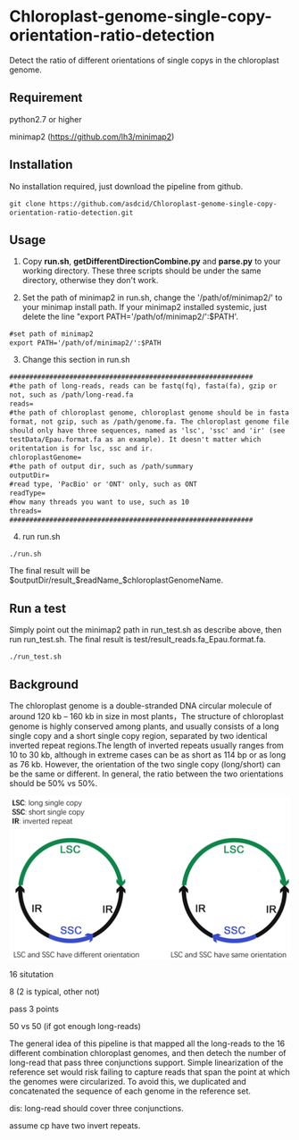 # Chloroplast-genome-single-copy-orientation-ratio-detection
Detect the ratio of different orientations of single copys in the chloroplast genome. 

## Requirement
python2.7 or higher

minimap2 (https://github.com/lh3/minimap2)



## Installation
No installation required, just download the pipeline from github.
```
git clone https://github.com/asdcid/Chloroplast-genome-single-copy-orientation-ratio-detection.git
```

## Usage
1. Copy **run.sh**, **getDifferentDirectionCombine.py** and **parse.py** to your working directory. These three scripts should be under the same directory, otherwise they don't work.

2. Set the path of minimap2 in run.sh, change the '/path/of/minimap2/' to your minimap install path. If your minimap2 installed systemic, just delete the line "export PATH='/path/of/minimap2/':$PATH'.   
```
#set path of minimap2
export PATH='/path/of/minimap2/':$PATH
```
3. Change this section in run.sh
```
#############################################################
#the path of long-reads, reads can be fastq(fq), fasta(fa), gzip or not, such as /path/long-read.fa
reads=
#the path of chloroplast genome, chloroplast genome should be in fasta format, not gzip, such as /path/genome.fa. The chloroplast genome file should only have three sequences, named as 'lsc', 'ssc' and 'ir' (see testData/Epau.format.fa as an example). It doesn't matter which oritentation is for lsc, ssc and ir.
chloroplastGenome=
#the path of output dir, such as /path/summary
outputDir=
#read type, 'PacBio' or 'ONT' only, such as ONT
readType=
#how many threads you want to use, such as 10
threads=
#############################################################
```

4. run run.sh
```
./run.sh
```
The final result will be $outputDir/result_$readName_$chloroplastGenomeName.

## Run a test
Simply point out the minimap2 path in run_test.sh as describe above, then run run_test.sh. The final result is test/result_reads.fa_Epau.format.fa.
```
./run_test.sh
```

## Background
The chloroplast genome is a double-stranded DNA circular molecule of around 120 kb – 160 kb in size in most plants，The structure of chloroplast genome is highly conserved among plants, and usually consists of a long single copy and a short single copy region, separated by two identical inverted repeat regions.The length of inverted repeats usually ranges from 10 to 30 kb, although in extreme cases can be as short as 114 bp or as long as 76 kb. However, the orientation of the two single copy (long/short) can be the same or different. In general, the ratio between the two orientations should be 50% vs 50%. 
<p>
  <img src="https://github.com/asdcid/figures/blob/master/Chloroplast-genome-single-copy-orientation-ratio-detection/circular_orientation.jpg" />
 </p>

16 situtation

8 (2 is typical, other not)

pass 3 points

50 vs 50 (if got enough long-reads)

The general idea of this pipeline is that mapped all the long-reads to the 16 different combination chloroplast genomes, and then detech the number of long-read that pass three conjunctions support. Simple linearization of the reference set would risk failing to capture reads that span the point at which the genomes were circularized. To avoid this, we duplicated and concatenated the sequence of each genome in the reference set.

dis:
long-read should cover three conjunctions. 

assume cp have two invert repeats. 


